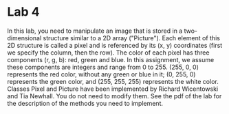 #  Lab 4
In this lab, you need to manipulate an image that is stored in a two-dimensional structure similar to a 2D array ("Picture"). 
Each element of this 2D structure is called a pixel and is referenced by its (x, y) coordinates (first we specify the column, then the row). The color of each pixel has three components (r, g, b): red, green and blue. In this assignment, we assume these components are integers and range from 0 to 255. (255, 0, 0) represents the red color, without any green or blue in it; (0, 255, 0) represents the green color, and (255, 255, 255) represents the white color. Classes Pixel and Picture have been implemented by Richard Wicentowski and Tia Newhall.  You do not need to modify them.
See the pdf of the lab for the description of the methods you need to implement.
